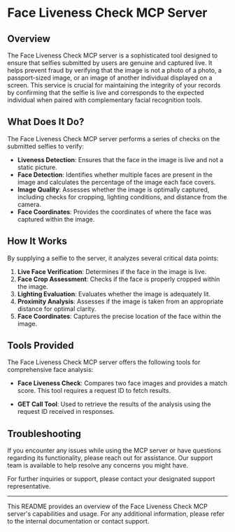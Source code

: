 # Face Liveness Check MCP Server

## Overview

The Face Liveness Check MCP server is a sophisticated tool designed to ensure that selfies submitted by users are genuine and captured live. It helps prevent fraud by verifying that the image is not a photo of a photo, a passport-sized image, or an image of another individual displayed on a screen. This service is crucial for maintaining the integrity of your records by confirming that the selfie is live and corresponds to the expected individual when paired with complementary facial recognition tools.

## What Does It Do?

The Face Liveness Check MCP server performs a series of checks on the submitted selfies to verify:

- **Liveness Detection**: Ensures that the face in the image is live and not a static picture.
- **Face Detection**: Identifies whether multiple faces are present in the image and calculates the percentage of the image each face covers.
- **Image Quality**: Assesses whether the image is optimally captured, including checks for cropping, lighting conditions, and distance from the camera.
- **Face Coordinates**: Provides the coordinates of where the face was captured within the image.

## How It Works

By supplying a selfie to the server, it analyzes several critical data points:

1. **Live Face Verification**: Determines if the face in the image is live.
2. **Face Crop Assessment**: Checks if the face is properly cropped within the image.
3. **Lighting Evaluation**: Evaluates whether the image is adequately lit.
4. **Proximity Analysis**: Assesses if the image is taken from an appropriate distance for optimal clarity.
5. **Face Coordinates**: Captures the precise location of the face within the image.

## Tools Provided

The Face Liveness Check MCP server offers the following tools for comprehensive face analysis:

- **Face Liveness Check**: Compares two face images and provides a match score. This tool requires a request ID to fetch results.
  
- **GET Call Tool**: Used to retrieve the results of the analysis using the request ID received in responses.

## Troubleshooting

If you encounter any issues while using the MCP server or have questions regarding its functionality, please reach out for assistance. Our support team is available to help resolve any concerns you might have.

For further inquiries or support, please contact your designated support representative.

---
This README provides an overview of the Face Liveness Check MCP server's capabilities and usage. For any additional information, please refer to the internal documentation or contact support.